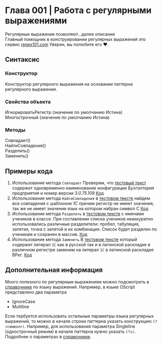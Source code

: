 # Глава 001 | Работа с регулярными выражениями
Регулярные выражения позволяют...далее описание  
Главный помощник в конструировании регулярных выражений это сервис [regex101.com](https://regex101.com/) Уверен, вы полюбите его ❤.

## Синтаксис
### Конструктор
Конструктор регулярного выражения на основании паттерна регулярного выражения.

### Свойства объекта
ИгнорироватьРегистр (значение по умолчанию Истина)  
Многострочный (значение по умолчанию Истина)

### Методы
Совпадает()  
НайтиСовпадения()  
Разделить()  
Заменить()

## Примеры кода
1. Использование метода `Совпадает` Проверим, что [тестовый текст](../ADD/text-1.txt) содержит одновременно наименование конфигурации _Бухгалтерия предприятия_ и номер версии _3.0.75.109_ [Код](../SRC/Sample001_01.os)
2. Использование метода `НайтиСовпадения` в [тестовом тексте](../ADD/text-1.txt) найдем все совпадения с шаблоном _1С_ причем регистр не имеет значения, так же не имеет значение язык на котором набран символ С [Код](../SRC/Sample001_02.os)
3. Использование метода `Разделить` в [тестовом тексте](../ADD/text-2.txt) с именами учеников в классе. При составлении списка учеников неаккуратно использовались различные разделители: пробел, табуляция, запятая, точка с запятой и их комбинация. Список будет разделен по ученикам и сохранен в массив. [Код](../SRC/Sample001_03.os)
4. Использование метода `Заменить` В [тестовом тексте](../ADD/text-1.txt) который содержит литерал `1С` как в русской так и в латинской раскладке в различном регистре заменим на литерал `1С` в латинской раскладке ВРег. [Код](../SRC/Sample001_04.os)

## Дополнительная информация
Много полезного по регулярным выражениям можно подсмотреть в [справочнике](https://docs.microsoft.com/ru-ru/dotnet/standard/base-types/regular-expression-language-quick-reference) по языку выражений. Например, в языке OScript представлено два параметра
* IgnoreCase
* Multiline

Если тербуется использовать остальные параметры языка регулярных выражений, 
то можно в начале строки паттерна указать конструкцию `(?<символ>)`. 
Например, для использования параметра Singleline (однострочный режим) в начале паттерна нужно указать `(?s)`. Подробнее о параметрах в [справочнике](https://docs.microsoft.com/ru-ru/dotnet/standard/base-types/regular-expression-options#single-line-mode).